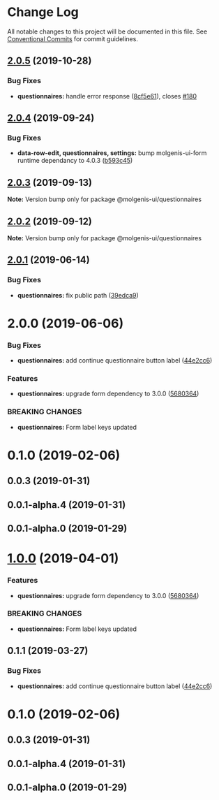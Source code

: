 # Change Log

All notable changes to this project will be documented in this file.
See [Conventional Commits](https://conventionalcommits.org) for commit guidelines.

## [2.0.5](https://github.com/molgenis/molgenis-frontend/compare/@molgenis-ui/questionnaires@2.0.4...@molgenis-ui/questionnaires@2.0.5) (2019-10-28)


### Bug Fixes

* **questionnaires:** handle error response ([8cf5e61](https://github.com/molgenis/molgenis-frontend/commit/8cf5e61)), closes [#180](https://github.com/molgenis/molgenis-frontend/issues/180)





## [2.0.4](https://github.com/molgenis/molgenis-frontend/compare/@molgenis-ui/questionnaires@2.0.3...@molgenis-ui/questionnaires@2.0.4) (2019-09-24)


### Bug Fixes

* **data-row-edit, questionnaires, settings:** bump molgenis-ui-form runtime dependancy to 4.0.3 ([b593c45](https://github.com/molgenis/molgenis-frontend/commit/b593c45))





## [2.0.3](https://github.com/molgenis/molgenis-frontend/compare/@molgenis-ui/questionnaires@2.0.2...@molgenis-ui/questionnaires@2.0.3) (2019-09-13)

**Note:** Version bump only for package @molgenis-ui/questionnaires





## [2.0.2](https://github.com/molgenis/molgenis-frontend/compare/@molgenis-ui/questionnaires@2.0.1...@molgenis-ui/questionnaires@2.0.2) (2019-09-12)

**Note:** Version bump only for package @molgenis-ui/questionnaires





## [2.0.1](https://github.com/molgenis/molgenis-frontend/compare/@molgenis-ui/questionnaires@2.0.0...@molgenis-ui/questionnaires@2.0.1) (2019-06-14)


### Bug Fixes

* **questionnaires:** fix public path ([39edca9](https://github.com/molgenis/molgenis-frontend/commit/39edca9))





# 2.0.0 (2019-06-06)


### Bug Fixes

* **questionnaires:** add continue questionnaire button label ([44e2cc6](https://github.com/molgenis/molgenis-frontend/commit/44e2cc6))


### Features

* **questionnaires:** upgrade form dependency to 3.0.0 ([5680364](https://github.com/molgenis/molgenis-frontend/commit/5680364))


### BREAKING CHANGES

* **questionnaires:** Form label keys updated



# 0.1.0 (2019-02-06)



## 0.0.3 (2019-01-31)



## 0.0.1-alpha.4 (2019-01-31)



## 0.0.1-alpha.0 (2019-01-29)





# [1.0.0](https://github.com/molgenis/molgenis-frontend/compare/@molgenis/questionnaires@0.1.1...@molgenis/questionnaires@1.0.0) (2019-04-01)


### Features

* **questionnaires:** upgrade form dependency to 3.0.0 ([5680364](https://github.com/molgenis/molgenis-frontend/commit/5680364))


### BREAKING CHANGES

* **questionnaires:** Form label keys updated





## 0.1.1 (2019-03-27)


### Bug Fixes

* **questionnaires:** add continue questionnaire button label ([44e2cc6](https://github.com/molgenis/molgenis-frontend/commit/44e2cc6))



# 0.1.0 (2019-02-06)



## 0.0.3 (2019-01-31)



## 0.0.1-alpha.4 (2019-01-31)



## 0.0.1-alpha.0 (2019-01-29)

